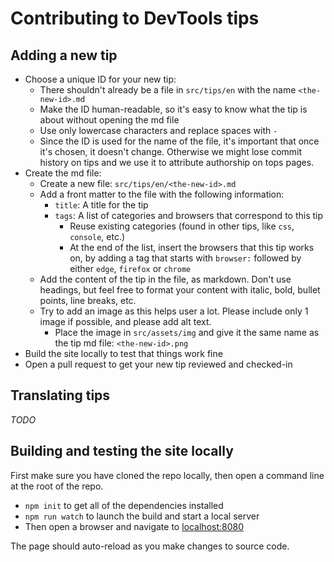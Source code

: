 # Contributing to DevTools tips

## Adding a new tip

* Choose a unique ID for your new tip:
  * There shouldn't already be a file in `src/tips/en` with the name `<the-new-id>.md`
  * Make the ID human-readable, so it's easy to know what the tip is about without opening the md file
  * Use only lowercase characters and replace spaces with `-`
  * Since the ID is used for the name of the file, it's important that once it's chosen, it doesn't change. Otherwise we might lose commit history on tips and we use it to attribute authorship on tops pages.
* Create the md file:
  * Create a new file: `src/tips/en/<the-new-id>.md`
  * Add a front matter to the file with the following information:
    * `title`: A title for the tip
    * `tags`: A list of categories and browsers that correspond to this tip
      * Reuse existing categories (found in other tips, like `css`, `console`, etc.)
      * At the end of the list, insert the browsers that this tip works on, by adding a tag that starts with `browser:` followed by either `edge`, `firefox` or `chrome`
  * Add the content of the tip in the file, as markdown. Don't use headings, but feel free to format your content with italic, bold, bullet points, line breaks, etc.
  * Try to add an image as this helps user a lot. Please include only 1 image if possible, and please add alt text.
    * Place the image in `src/assets/img` and give it the same name as the tip md file: `<the-new-id>.png`
* Build the site locally to test that things work fine
* Open a pull request to get your new tip reviewed and checked-in

## Translating tips

_TODO_

## Building and testing the site locally

First make sure you have cloned the repo locally, then open a command line at the root of the repo.

* `npm init` to get all of the dependencies installed
* `npm run watch` to launch the build and start a local server
* Then open a browser and navigate to [localhost:8080](localhost:8080)

The page should auto-reload as you make changes to source code.